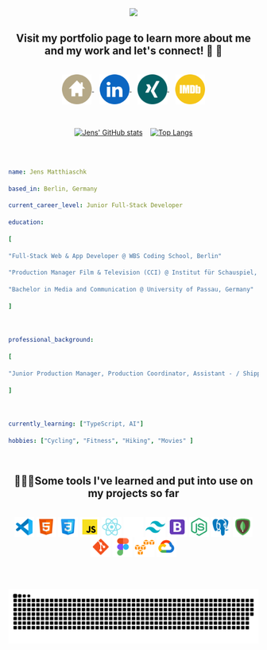 
<div align="center">
<img src="https://capsule-render.vercel.app/api?text=Hi,Welcome!&animation=fadeIn&type=waving&color=gradient&height=250" />
</div>

  <h2 align="center">Visit my portfolio page to learn more about me and my work and let's connect! 👋 💪</h2>
</br>
<div align="center">

<a href="https://jensmatthiaschk.com" target="_blank" rel="noopener noreferrer">
  <img height="60" width="60" align="center" alt="Jens-Home" src="/icons/Home.svg">
</a>
&nbsp;&nbsp;
<a href="https://www.linkedin.com/in/jensmatthiaschk" target="_blank" rel="noopener noreferrer">
  <img height="60" width="60" align="center" alt="Jens-Home" src="/icons/linkedin.svg">
</a>
&nbsp;&nbsp;
<a href="https://www.xing.com/profile/Jens_Matthiaschk" target="_blank" rel="noopener noreferrer">
  <img height="60" width="60" align="center" alt="Jens-Home" src="/icons/Xing.svg">
</a>
&nbsp;&nbsp;
<a href="https://www.imdb.com/name/nm4456056/" target="_blank" rel="noopener noreferrer">
  <img height="60" width="60" align="center" alt="Jens-Home" src="/icons/imdb.svg">
</a>

</div>
</br>
<br>
<div align="center">
  
[![Jens' GitHub stats](https://github-readme-stats.vercel.app/api?username=JensMatthiaschk&count_private=true&show_icons=true&theme=radical&hide=issues)](https://github.com/JensMatthiaschk/github-readme-stats) 
&nbsp;&nbsp;
[![Top Langs](https://github-readme-stats.vercel.app/api/top-langs/?username=JensMatthiaschk&layout=compact&theme=radical)](https://github.com/JensMatthiaschk/github-readme-stats)

</div>
</br>
</br>

```yaml
name: Jens Matthiaschk

based_in: Berlin, Germany

current_career_level: Junior Full-Stack Developer

education:

[

"Full-Stack Web & App Developer @ WBS Coding School, Berlin"

"Production Manager Film & Television (CCI) @ Institut für Schauspiel, Film-, Fernsehberufe an der VHS Berlin Mitte & Chamber of Commerce Berlin, Berlin"

"Bachelor in Media and Communication @ University of Passau, Germany"

]

  

professional_background:

[

"Junior Production Manager, Production Coordinator, Assistant - / Shipping Coordinator @ Various movie projects in Berlin & Potsdam"

]

  

currently_learning: ["TypeScript, AI"]

hobbies: ["Cycling", "Fitness", "Hiking", "Movies" ]
```

  

<br>


<h2 align="center">👨🏼‍💻Some tools I've learned and put into use on my projects so far</h2>
</br>
<div align="center">
  <img height="40" width="40" align="center" alt="Jens-Home" src="/icons/Visual-studio-code.svg">
  <img height="40" width="40" align="center" alt="Jens-Home" src="/icons/Html-5.svg">
  <img height="40" width="40" align="center" alt="Jens-Home" src="/icons/Css3.svg">
  <img height="40" width="40" align="center" alt="Jens-Home" src="/icons/Javascript.svg">
  <img height="40" width="40" align="center" alt="Jens-Home" src="/icons/React.svg">
  <img height="40" width="40" align="center" alt="Jens-Home" src="/icons/Next.js.svg">
  <img height="40" width="40" align="center" alt="Jens-Home" src="/icons/Tailwind-css.svg">
  <img height="40" width="40" align="center" alt="Jens-Home" src="/icons/Bootstrap.svg">
  <img height="40" width="40" align="center" alt="Jens-Home" src="/icons/Node-js.svg">
  <img height="40" width="40" align="center" alt="Jens-Home" src="/icons/Postgresql.svg">
  <img height="40" width="40" align="center" alt="Jens-Home" src="/icons/Mongodb.svg">
  <img height="40" width="40" align="center" alt="Jens-Home" src="/icons/Git.svg">
  <img height="40" width="40" align="center" alt="Jens-Home" src="/icons/Figma.svg">
  <img height="40" width="40" align="center" alt="Jens-Home" src="/icons/Amazon-s3.svg">
  <img height="40" width="40" align="center" alt="Jens-Home" src="/icons/Google-cloud.svg">
</div>
</br>
</br>
</br>

<div align="center">
  
![Snake animation](https://github.com/JensMatthiaschk/JensMatthiaschk/blob/output/github-contribution-grid-snake-dark.svg)

</div>
